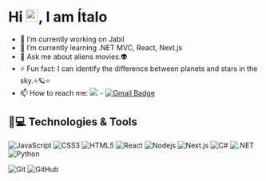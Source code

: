 
<h1 align = "justify"> Hi <img src="https://media.giphy.com/media/hvRJCLFzcasrR4ia7z/giphy.gif" width="25px">, I am Ítalo</h1>

- 🔭 I’m currently working on Jabil
- 🌱 I’m currently learning .NET MVC, React, Next.js
- 💬 Ask me about aliens movies.👽
- ⚡ Fun fact: I can identify the difference between planets and stars in the sky.⭐🪐⭐
- 📫 How to reach me: <a title="Ítalo_Dória" href="https://www.linkedin.com/in/%C3%ADtalo-faria-d%C3%B3ria-51a341193/"><img src="	https://img.shields.io/badge/LinkedIn-0077B5?style=for-the-badge&logo=linkedin&logoColor=white" /><a/> - [![Gmail Badge](https://img.shields.io/badge/-italo.faria0@gmail.com-c14438?style=flat-square&logo=Gmail&logoColor=white&link=mailto:italo.faria0@gmail.com)](mailto:italo.faria0@gmail.com)

## 🚀💻 Technologies & Tools

![JavaScript](https://img.shields.io/badge/-JavaScript-black?style=flat-square&logo=javascript)
![CSS3](https://img.shields.io/badge/-CSS3-1572B6?style=flat-square&logo=css3)
![HTML5](https://img.shields.io/badge/-HTML5-E34F26?style=flat-square&logo=html5&logoColor=white)
![React](https://img.shields.io/badge/-React-black?style=flat-square&logo=react)
![Nodejs](https://img.shields.io/badge/-Nodejs-black?style=flat-square&logo=Node.js)
![Next.js](https://img.shields.io/badge/next.js-000000?style=flat-square&logo=next.js&logoColor=white)
![C#](https://img.shields.io/badge/C%23-239120?style=flat-square&logo=c-sharp&logoColor=white)
![.NET](https://img.shields.io/badge/.NET-5C2D91?style=flat-square&logo=.net&logoColor=white)
![Python](https://img.shields.io/badge/-Python-black?style=flat-square&logo=Python)
<!--![MongoDB](https://img.shields.io/badge/-MongoDB-black?style=flat-square&logo=mongodb)
![Amazon AWS](https://img.shields.io/badge/Amazon%20AWS-232F3E?style=flat-square&logo=amazon-aws)
![Google Cloud](https://img.shields.io/badge/Google%20Cloud-black?style=flat-square&logo=google-cloud)-->
![Git](https://img.shields.io/badge/-Git-black?style=flat-square&logo=git)
![GitHub](https://img.shields.io/badge/-GitHub-181717?style=flat-square&logo=github)


